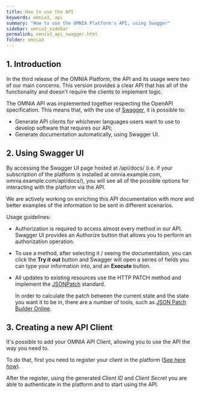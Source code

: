 ```yaml
---
title: How to use the API
keywords: omnia3, api
summary: "How to use the OMNIA Platform's API, using Swagger"
sidebar: omnia3_sidebar
permalink: omnia3_api_swagger.html
folder: omnia3
---
```


## 1. Introduction
In the third release of the OMNIA Platform, the API and its usage were two of our main concerns. This version provides a clear API that has all of the functionality and doesn't require the clients to implement logic.

The OMNIA API was implemented together respecting the OpenAPI specification. This means that, with the use of [Swagger](swagger.io), it is possible to:
- Generate API clients for whichever languages users want to use to develop software that requires our API;
- Generate documentation automatically, using Swagger UI.

## 2. Using Swagger UI

By accessing the Swagger UI page hosted at /api/docs/ (i.e. if your subscription of the platform is installed at omnia.example.com, omnia.example.com/api/docs/), you will see all of the possible options for interacting with the platform via the API.

We are actively working on enriching this API documentation with more and  better examples of the information to be sent in different scenarios.

Usage guidelines:
- Authorization is required to access almost every method in our API. Swagger UI provides an Authorize button that allows you to perform an authorization operation.
- To use a method, after selecting it / seeing the documentation, you can click the **Try it out** button and Swagger will open a series of fields you can type your information into, and an **Execute** button.
- All updates to existing resources use the HTTP PATCH method and implement the [JSONPatch](http://jsonpatch.com/) standard.

  In order to calculate the patch between the current state and the state you want it to be in, there are a number of tools, such as [JSON Patch Builder Online](https://json-patch-builder-online.github.io/).

## 3. Creating a new API Client
It's possible to add your OMNIA API Client, allowing you to use the API the way you need to.

To do that, first you need to register your client in the platform ([See here how](omnia3_management_introduction.html)).

After the register, using the generated _Client ID_ and _Client Secret_ you are able to authenticate in the platform and to start using the API.